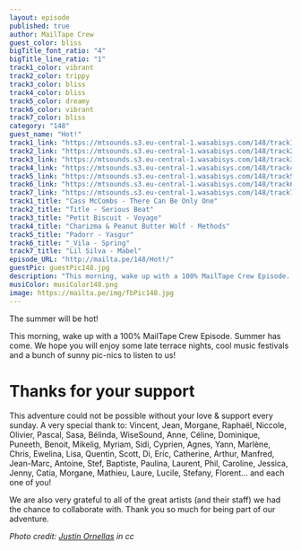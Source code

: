 ```yaml
---
layout: episode
published: true
author: MailTape Crew
guest_color: bliss
bigTitle_font_ratio: "4"
bigTitle_line_ratio: "1"
track1_color: vibrant
track2_color: trippy
track3_color: bliss
track4_color: bliss
track5_color: dreamy
track6_color: vibrant
track7_color: bliss
category: "148"
guest_name: "Hot!"
track1_link: "https://mtsounds.s3.eu-central-1.wasabisys.com/148/track1.mp3"
track2_link: "https://mtsounds.s3.eu-central-1.wasabisys.com/148/track2.mp3"
track3_link: "https://mtsounds.s3.eu-central-1.wasabisys.com/148/track3.mp3"
track4_link: "https://mtsounds.s3.eu-central-1.wasabisys.com/148/track4.mp3"
track5_link: "https://mtsounds.s3.eu-central-1.wasabisys.com/148/track5.mp3"
track6_link: "https://mtsounds.s3.eu-central-1.wasabisys.com/148/track6.mp3"
track7_link: "https://mtsounds.s3.eu-central-1.wasabisys.com/148/track7.mp3"
track1_title: "Cass McCombs - There Can Be Only One"
track2_title: "Title - Serious Beat"
track3_title: "Petit Biscuit - Voyage"
track4_title: "Charizma & Peanut Butter Wolf - Methods"
track5_title: "Padorr - Yasgur"
track6_title: "_Vila - Spring"
track7_title: "Lil Silva - Mabel"
episode_URL: "http://mailta.pe/148/Hot!/"
guestPic: guestPic148.jpg
description: "This morning, wake up with a 100% MailTape Crew Episode. Summer has come. We wish you will enjoy some late terrace nights, cool music festivals and sunny pic-nics to listen to us !"
musiColor: musiColor148.png
image: https://mailta.pe/img/fbPic148.jpg
---
```


<p id="introduction">
The summer will be hot!

This morning, wake up with a 100% MailTape Crew Episode. Summer has come. We hope you will enjoy some late terrace nights, cool music festivals and a bunch of sunny pic-nics to listen to us!</p>

# Thanks for your support

This adventure could not be possible without your love & support every sunday. 
A very special thank to: Vincent, Jean, Morgane, Raphaël, Niccole, Olivier, Pascal, Sasa, Bélinda, WiseSound, Anne, Céline, Dominique, Puneeth, Benoit, Mikelig, Myriam, Sidi, Cyprien, Agnes, Yann, Marlène, Chris, Ewelina, Lisa, Quentin, Scott, Di, Eric, Catherine, Arthur, Manfred, Jean-Marc, Antoine, Stef, Baptiste, Paulina, Laurent, Phil, Caroline, Jessica, Jenny, Catia, Morgane, Mathieu, Laure, Lucile, Stefany, Florent... and each one of you!

We are also very grateful to all of the great artists (and their staff) we had the chance to collaborate with. Thank you so much for being part of our adventure.

_Photo credit: [Justin Ornellas](https://www.flickr.com/photos/ornellas/) in cc_